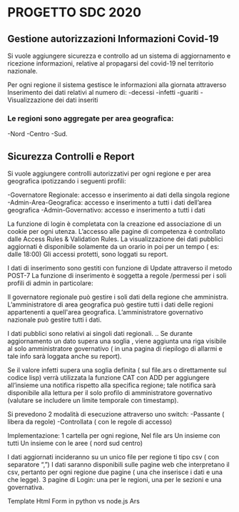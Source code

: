 # PROGETTO SDC 2020 

## Gestione autorizzazioni Informazioni Covid-19

Si vuole aggiungere sicurezza e controllo ad un sistema di aggiornamento e  ricezione informazioni, relative al propagarsi del covid-19 nel territorio nazionale.

Per ogni regione il sistema gestisce le  informazioni alla giornata attraverso 
Inserimento dei dati relativi al numero di: 
-decessi
-infetti 
-guariti
-Visualizzazione dei dati inseriti


### Le regioni sono aggregate per area geografica: 

-Nord 
-Centro
-Sud.



## Sicurezza Controlli e Report

Si vuole aggiungere controlli autorizzativi per ogni regione e per area geografica ipotizzando i seguenti profili:

-Governatore Regionale: accesso e inserimento ai dati della singola regione
-Admin-Area-Geografica: accesso e inserimento a tutti i dati dell’area geografica
-Admin-Governativo: accesso e inserimento a tutti i dati

La funzione di  login è completata con la creazione ed associazione di un cookie per ogni utenza.
L’accesso alle pagine di competenza è controllato dalle  Access Rules & Validation Rules.
La visualizzazione dei dati pubblici aggiornati  è disponibile solamente da un orario in poi per un tempo ( es: dalle 18:00)
Gli accessi protetti, sono loggati su report.

I dati di inserimento sono gestiti con funzione di Update attraverso il metodo POST-7
La funzione di inserimento è soggetta a regole /permessi per i soli profili di admin in particolare:

Il governatore regionale può gestire i soli dati della regione che amministra.
L’amministratore di area geografica può gestire tutti i dati delle regioni appartenenti a quell'area geografica.
L’amministratore governativo nazionale può gestire tutti i dati.

I dati pubblici sono relativi ai singoli dati regionali.
..
Se durante aggiornamento un dato supera una soglia , viene aggiunta una riga visibile al solo amministratore governativo ( in una pagina di riepilogo di allarmi  e tale info sarà loggata anche su report).

Se il valore infetti supera una soglia definita ( sul file.ars o direttamente sul codice lisp) verrà utilizzata la funzione CAT con ADD per aggiungere all’insieme una notifica rispetto alla specifica regione; tale notifica sarà disponibile alla lettura per il solo profilo di amministratore governativo (valutare se includere un limite temporale con timestamp).

Si prevedono 2 modalità di esecuzione attraverso uno  switch:
-Passante ( libera da regole)
-Controllata ( con le regole di accesso)

















 
Implementazione: 
1 cartella per ogni regione, 
Nel file ars 
Un insieme con tutti
Un insieme con le aree ( nord sud centro)

I dati aggiornati incideranno su un unico file per regione ti tipo csv ( con separatore “,”)
I dati saranno disponibili sulle pagine web che interpretano il csv, pertanto per ogni regione due pagine ( una che inserisce i dati e una che legge). 
3 pagine di Login: una per le regioni, una per le sezioni e una governativa.

Template Html 
Form in python vs node.js
Ars
